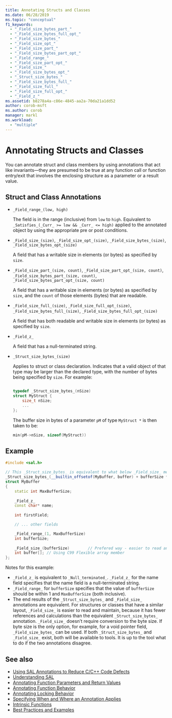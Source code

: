 ```yaml
---
title: Annotating Structs and Classes
ms.date: 06/28/2019
ms.topic: "conceptual"
f1_keywords:
  - "_Field_size_bytes_part_"
  - "_Field_size_bytes_full_opt_"
  - "_Field_size_bytes_"
  - "_Field_size_opt_"
  - "_Field_size_part_"
  - "_Field_size_bytes_part_opt_"
  - "_Field_range_"
  - "_Field_size_part_opt_"
  - "_Field_size_"
  - "_Field_size_bytes_opt_"
  - "_Struct_size_bytes_"
  - "_Field_size_bytes_full_"
  - "_Field_size_full_"
  - "_Field_size_full_opt_"
  - "_Field_z_"
ms.assetid: b8278a4a-c86e-4845-aa2a-70da21a1dd52
author: corob-msft
ms.author: corob
manager: markl
ms.workload:
  - "multiple"
---
```

# Annotating Structs and Classes

You can annotate struct and class members by using annotations that act like invariants—they are presumed to be true at any function call or function entry/exit that involves the enclosing structure as a parameter or a result value.

## Struct and Class Annotations

- `_Field_range_(low, high)`

     The field is in the range (inclusive) from `low` to `high`.  Equivalent to `_Satisfies_(_Curr_ >= low && _Curr_ <= high)` applied to the annotated object by using the appropriate pre or post conditions.

- `_Field_size_(size)`, `_Field_size_opt_(size)`, `_Field_size_bytes_(size)`, `_Field_size_bytes_opt_(size)`

     A field that has a writable size in elements (or bytes) as specified by `size`.

- `_Field_size_part_(size, count)`, `_Field_size_part_opt_(size, count)`,         `_Field_size_bytes_part_(size, count)`, `_Field_size_bytes_part_opt_(size, count)`

     A field that has a writable size in elements (or bytes) as specified by `size`, and the `count` of those elements (bytes) that are readable.

- `_Field_size_full_(size)`, `_Field_size_full_opt_(size)`, `_Field_size_bytes_full_(size)`, `_Field_size_bytes_full_opt_(size)`

     A field that has both readable and writable size in elements (or bytes) as specified by `size`.

- `_Field_z_`

     A field that has a null-terminated string.

- `_Struct_size_bytes_(size)`

     Applies to struct or class declaration.  Indicates that a valid object of that type may be larger than the declared type, with the number of bytes being specified by `size`.  For example:

    ```cpp

    typedef _Struct_size_bytes_(nSize)
    struct MyStruct {
        size_t nSize;
        ...
    };

    ```

     The buffer size in bytes of a parameter `pM` of type `MyStruct *` is then taken to be:

    ```cpp
    min(pM->nSize, sizeof(MyStruct))
    ```

## Example

```cpp
#include <sal.h>

// This _Struct_size_bytes_ is equivalent to what below _Field_size_ means.
_Struct_size_bytes_(__builtin_offsetof(MyBuffer, buffer) + bufferSize * sizeof(int))
struct MyBuffer
{
    static int MaxBufferSize;
    
    _Field_z_
    const char* name;
    
    int firstField;

    // ... other fields

    _Field_range_(1, MaxBufferSize)
    int bufferSize;
    
    _Field_size_(bufferSize)        // Prefered way - easier to read and maintain.
    int buffer[]; // Using C99 Flexible array member
};
```

Notes for this example:

- `_Field_z_` is equivalent to `_Null_terminated_`.  `_Field_z_` for the name field specifies that the name field is a null-terminated string.
- `_Field_range_` for `bufferSize` specifies that the value of `bufferSize` should be within 1 and `MaxBufferSize` (both inclusive).
- The end results of the `_Struct_size_bytes_` and `_Field_size_` annotations are equivalent. For structures or classes that have a similar layout, `_Field_size_` is easier to read and maintain, because it has fewer references and calculations than the equivalent `_Struct_size_bytes_` annotation. `_Field_size_` doesn’t require conversion to the byte size. If byte size is the only option, for example, for a void pointer field, `_Field_size_bytes_` can be used. If both `_Struct_size_bytes_` and `_Field_size_` exist, both will be available to tools. It is up to the tool what to do if the two annotations disagree.

## See also

- [Using SAL Annotations to Reduce C/C++ Code Defects](../code-quality/using-sal-annotations-to-reduce-c-cpp-code-defects.md)
- [Understanding SAL](../code-quality/understanding-sal.md)
- [Annotating Function Parameters and Return Values](../code-quality/annotating-function-parameters-and-return-values.md)
- [Annotating Function Behavior](../code-quality/annotating-function-behavior.md)
- [Annotating Locking Behavior](../code-quality/annotating-locking-behavior.md)
- [Specifying When and Where an Annotation Applies](../code-quality/specifying-when-and-where-an-annotation-applies.md)
- [Intrinsic Functions](../code-quality/intrinsic-functions.md)
- [Best Practices and Examples](../code-quality/best-practices-and-examples-sal.md)
